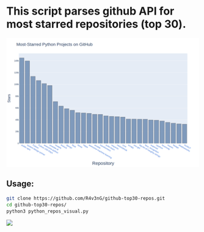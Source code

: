 # This script parses github API for most starred repositories (top 30).

![alt text](https://github.com/R4v3nG/github-top30-repos/blob/main/example.png?raw=true)

## Usage:
```bash
git clone https://github.com/R4v3nG/github-top30-repos.git
cd github-top30-repos/
python3 python_repos_visual.py
```


<a href="https://www.buymeacoffee.com/R4v3nG"><img src="https://img.buymeacoffee.com/button-api/?text=Buy me a pizza&emoji=🍕&slug=R4v3nG&button_colour=FFDD00&font_colour=000000&font_family=Cookie&outline_colour=000000&coffee_colour=ffffff"></a>

